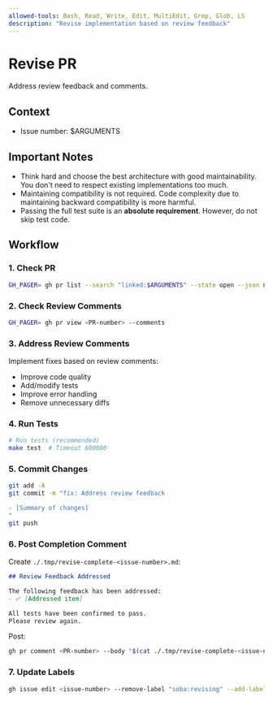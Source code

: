 ```yaml
---
allowed-tools: Bash, Read, Write, Edit, MultiEdit, Grep, Glob, LS
description: "Revise implementation based on review feedback"
---
```


# Revise PR

Address review feedback and comments.

## Context

- Issue number: $ARGUMENTS

## Important Notes

- Think hard and choose the best architecture with good maintainability. You don't need to respect existing implementations too much.
- Maintaining compatibility is not required. Code complexity due to maintaining backward compatibility is more harmful.
- Passing the full test suite is an **absolute requirement**. However, do not skip test code.

## Workflow

### 1. Check PR

```bash
GH_PAGER= gh pr list --search "linked:$ARGUMENTS" --state open --json number --jq '.[0].number'
```

### 2. Check Review Comments

```bash
GH_PAGER= gh pr view <PR-number> --comments
```

### 3. Address Review Comments

Implement fixes based on review comments:
- Improve code quality
- Add/modify tests
- Improve error handling
- Remove unnecessary diffs

### 4. Run Tests

```bash
# Run tests (recommended)
make test  # Timeout 600000
```

### 5. Commit Changes

```bash
git add -A
git commit -m "fix: Address review feedback

- [Summary of changes]
"
git push
```

### 6. Post Completion Comment

Create `./.tmp/revise-complete-<issue-number>.md`:

```markdown
## Review Feedback Addressed

The following feedback has been addressed:
- ✅ [Addressed item]

All tests have been confirmed to pass.
Please review again.
```

Post:
```bash
gh pr comment <PR-number> --body "$(cat ./.tmp/revise-complete-<issue-number>.md)"
```

### 7. Update Labels

```bash
gh issue edit <issue-number> --remove-label "soba:revising" --add-label "soba:review-requested"
```
